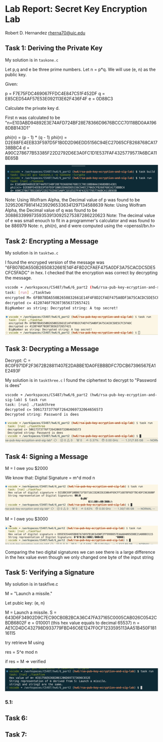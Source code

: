# Lab Report: Secret Key Encryption Lab <!-- omit in toc -->

Robert D. Hernandez <rherna70@uic.edu>

## Task 1: Deriving the Private Key

My solution is in `taskone.c`

Let p,q and e be three prime numbers.  Let n = p*q.  We will use (e, n) as the public key.

Given:

p = F7E75FDC469067FFDC4E847C51F452DF
q = E85CED54AF57E53E092113E62F436F4F
e = 0D88C3

Calculate the private key d.


First n was calculated to be "n=E103ABD94892E3E74AFD724BF28E78366D9676BCCC70118BD0AA1968DBB143D1"

phi(n) = (p - 1) * (q - 1)
phi(n) = D2E88FE4EEB33F597D5F1B0D2D96EDD5156C94EC27065CFB268768CA1738BBC4
d = A90C278677B53385F22D2792D6E3A0FC1D1E537FAF4325779577A6BCA11BE65B

![alt text](images/taskone.png)

Note: Using Wolfram Alpha, the Decimal value of p was found to be 329520679814142392965336341297134588639
Note: Using Wolfram Alpha, the Decimal value of q was found to be 308863399973593539130925275387286220623
Note: The decimal value of e was small enouch to fit in a programmer's calculator and was found to be 886979
Note: n, phi(n), and d were computed using the <openssl/bn.h>

## Task 2: Encrypting a Message

My solution is in `tasktwo.c`

I found the encryped version of the message was "6FB078DA550B2650832661E14F4F8D2CFAEF475A0DF3A75CACDC5DE5CFC5FADC" in hex.  I checked that the encryption was correct by decrypting the message.

```sh
vscode ➜ /workspaces/CS487/hw6/6_part2 (hw6/rsa-pub-key-ecryption-and-sig-lab) $ task run
task: [run] ./tasktwo
encrypted M= 6FB078DA550B2650832661E14F4F8D2CFAEF475A0DF3A75CACDC5DE5CFC5FADC
decrypted c= 4120746F702073656372657421
BigNumber as string: Decrypted string: A top secret!
```

![alt text](images/tasktwo.png)

## Task 3: Decrypting a Message

Decrypt: C = 8C0F971DF2F3672B28811407E2DABBE1DA0FEBBBDFC7DCB67396567EA1E2493F

My solution is in `taskthree.c` I found the ciphertext to decrypt to "Password is dees"

```
vscode ➜ /workspaces/CS487/hw6/6_part2 (hw6/rsa-pub-key-ecryption-and-sig-lab) $ task run
task: [run] ./taskthree
decrypted c= 50617373776F72642069732064656573
Decrypted string: Password is dees
```

![alt text](images/taskthree.png)

## Task 4: Signing a Message

M = I owe you $2000

We know that: Digital Signature = m^d mod n

![alt text](images/taskfour-one.png)

M = I owe you $3000

![alt text](images/four-two.png)

Comparing the two digital signatures we can see there is a large difference in the hex value even though we only changed one byte of the input string

## Task 5: Verifying a Signature

My solution is in taskfive.c

 M = "Launch a missile."

 Let pubic key: (e, n)

M = Launch a missile.
S = 643D6F34902D9C7EC90CB0B2BCA36C47FA37165C0005CAB026C0542CBDB6802F
e = 010001 (this hex value equals to decimal 65537)
n = AE1CD4DC432798D933779FBD46C6E1247F0CF1233595113AA51B450F18116115

try retrieve M using

res = S^e mod n

if res = M => verified

![alt text](images/taskfive.png)

### 5.1:
## Task 6:
## Task 7:

